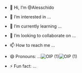 - 👋 Hi, I’m @Alesschido
- 👀 I’m interested in ...
- 🌱 I’m currently learning ...
- 💞️ I’m looking to collaborate on ...
- 📫 How to reach me ...
- 😄 Pronouns: ...![OIP (1)](https://github.com/user-attachments/assets/6e162532-564d-418e-8122-40035a89b5ba)![OIP (1)](https://github.com/user-attachments/assets/718e3f5f-207c-413c-a9ac-5f426b90a4cc)


- ⚡ Fun fact: ...

<!---
Alesschido/Alesschido is a ✨ special ✨ repository because its `README.md` (this file) appears on your GitHub profile.![OIP (1)](https://github.com/user-attachments/assets/64600d89-6188-4845-b917-dfbb08aafc0d)
![OIP (2)](https://github.com/user-attachments/assets/92245bae-5bdf-404d-b33f-a9b0161eb708)

You can click the Preview link to take a look at your changes.
--->
